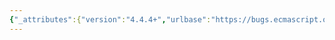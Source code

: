 ```yaml
---
{"_attributes":{"version":"4.4.4+","urlbase":"https://bugs.ecmascript.org/","maintainer":"dherman@mozilla.com"},"bug":{"bug_id":2475,"creation_ts":"2014-01-28 07:32:00 -0800","short_desc":"19.2.3.5 Function.prototype.toMethod: Explicitly exclude built-in function objects?","delta_ts":"2014-04-06 11:29:29 -0700","product":"Draft for 6th Edition","component":"technical issue","version":"Rev 22: January 20, 2014 Draft","rep_platform":"All","op_sys":"All","bug_status":"RESOLVED","resolution":"FIXED","see_also":"https://bugs.ecmascript.org/show_bug.cgi?id=2550","priority":"Normal","bug_severity":"normal","everconfirmed":true,"reporter":{"uid":"andrebargull","name":"André Bargull"},"assigned_to":{"uid":"allen","name":"Allen Wirfs-Brock"},"long_desc":[{"commentid":7140,"comment_count":0,"who":{"uid":"andrebargull","name":"André Bargull"},"bug_when":"2014-01-28 07:32:55 -0800","thetext":"19.2.3.5 Function.prototype.toMethod (superBinding, methodName = undefined), step 1:\n\n> If func is not an ECMAScript function object, then throw a TypeError exception.\n\n\nBut built-in function objects may be implemented as ECMAScript function objects (cf. 9.3), so it may make sense to explicitly exclude built-in function objects from Function.prototype.toMethod() to ensure consistent behaviour across implementations."},{"commentid":7151,"comment_count":1,"who":{"uid":"allen","name":"Allen Wirfs-Brock"},"bug_when":"2014-01-28 08:30:12 -0800","thetext":"The ECMAScript function requirement is there because we don't know anything about non-ECMASript functions and if or how they might represent super bindings.\n\ntoMethod should work fine with built-ins that are ES function objects. Bot note that currently no built-ins are specified to use super because super is a mechanism of the ES language and we don't know whether a compatable mechanism is available for non-ES functions.\n\nWhat we probably could do is treat non-ES functions just like ES-functions that don't have a super or name binding.  Basically just structurally clone them."},{"commentid":7152,"comment_count":2,"who":{"uid":"andrebargull","name":"André Bargull"},"bug_when":"2014-01-28 08:49:50 -0800","thetext":"(In reply to comment #1)\n> toMethod should work fine with built-ins that are ES function objects.\n\nI'm mainly concerned about cases where toMethod() works in one ECMAScript implementation and not in a different one depending on how implementations define their built-in function objects. This just calls for trouble. \n\n> \n> What we probably could do is treat non-ES functions just like ES-functions that\n> don't have a super or name binding.  Basically just structurally clone them.\n\nHmm, I'm not sure whether that works in general resp. is an acceptable solution for implementors. It should possibly be discussed at the f2f."},{"commentid":7306,"comment_count":3,"who":{"uid":"allen","name":"Allen Wirfs-Brock"},"bug_when":"2014-02-14 12:47:39 -0800","thetext":"fixed in rev23 editor's draft\n\nupdated to explicitly allow with exotic built-in function objects."},{"commentid":7517,"comment_count":4,"who":{"uid":"allen","name":"Allen Wirfs-Brock"},"bug_when":"2014-04-06 11:29:29 -0700","thetext":"fixed in rev23 draft"}]}}
---
```

